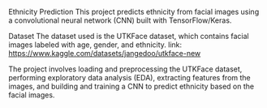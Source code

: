 Ethnicity Prediction
This project predicts ethnicity from facial images using a convolutional neural network (CNN) built with TensorFlow/Keras.

Dataset
The dataset used is the UTKFace dataset, which contains facial images labeled with age, gender, and ethnicity. link: https://www.kaggle.com/datasets/jangedoo/utkface-new

The project involves loading and preprocessing the UTKFace dataset, performing exploratory data analysis (EDA), extracting features from the images, and building and training a CNN to predict ethnicity based on the facial images.
